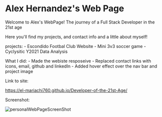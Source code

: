 # Alex Hernandez's Web Page

Welcome to Alex's WebPage! The journey of a Full Stack Developer in the 21st age

Here you'll find my projects, and contact info and a little about myself!

projects:
    - Escondido Footbal Club Website
    - Mini 3v3 soccer game
    - Cyclysitic Y2021 Data Analysis

What I did:
    - Made the webiste resposeive
    - Replaced contact links with icons, email, github and linkedIn
    - Added hover effect over the nav bar and project image

Link to site:

https://el-mariachi760.github.io/Developer-of-the-21st-Age/


Screenshot:

![personalWebPageScreenShot](https://user-images.githubusercontent.com/94568874/161475925-2fc6a708-41ac-46af-9069-362c2074bed9.PNG)
